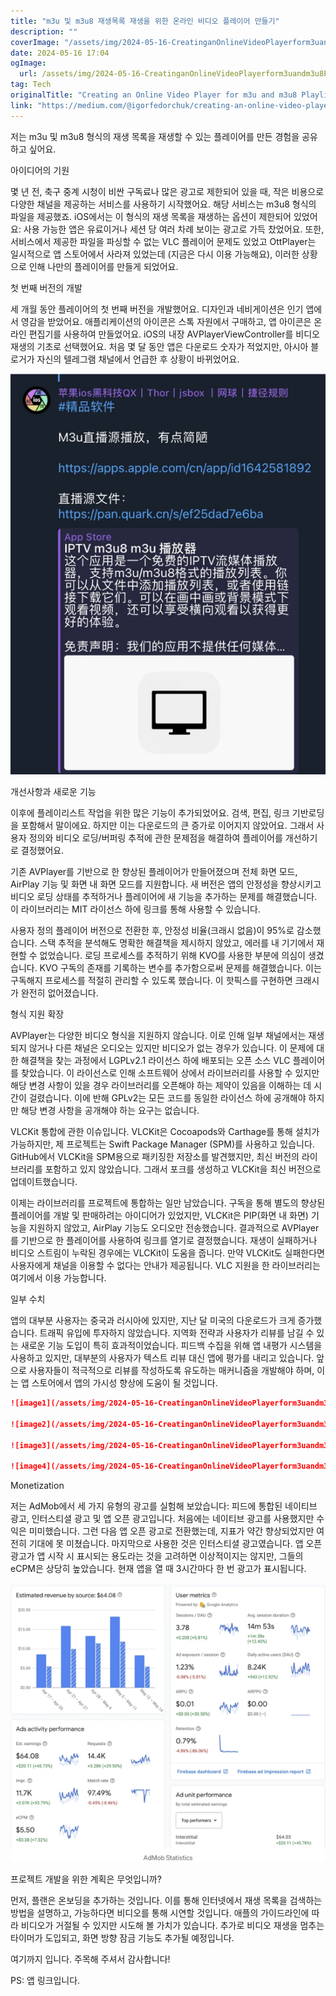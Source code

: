 ```yaml
---
title: "m3u 및 m3u8 재생목록 재생을 위한 온라인 비디오 플레이어 만들기"
description: ""
coverImage: "/assets/img/2024-05-16-CreatinganOnlineVideoPlayerform3uandm3u8PlaylistPlayback_0.png"
date: 2024-05-16 17:04
ogImage: 
  url: /assets/img/2024-05-16-CreatinganOnlineVideoPlayerform3uandm3u8PlaylistPlayback_0.png
tag: Tech
originalTitle: "Creating an Online Video Player for m3u and m3u8 Playlist Playback"
link: "https://medium.com/@igorfedorchuk/creating-an-online-video-player-for-m3u-and-m3u8-playlist-playback-on-ios-07e98daa1e51"
---
```



저는 m3u 및 m3u8 형식의 재생 목록을 재생할 수 있는 플레이어를 만든 경험을 공유하고 싶어요.

아이디어의 기원

몇 년 전, 축구 중계 시청이 비싼 구독료나 많은 광고로 제한되어 있을 때, 작은 비용으로 다양한 채널을 제공하는 서비스를 사용하기 시작했어요. 해당 서비스는 m3u8 형식의 파일을 제공했죠. iOS에서는 이 형식의 재생 목록을 재생하는 옵션이 제한되어 있었어요: 사용 가능한 앱은 유료이거나 세션 당 여러 차례 보이는 광고로 가득 찼었어요. 또한, 서비스에서 제공한 파일을 파싱할 수 없는 VLC 플레이어 문제도 있었고 OttPlayer는 일시적으로 앱 스토어에서 사라져 있었는데 (지금은 다시 이용 가능해요), 이러한 상황으로 인해 나만의 플레이어를 만들게 되었어요.

첫 번째 버전의 개발

<div class="content-ad"></div>

세 개월 동안 플레이어의 첫 번째 버전을 개발했어요. 디자인과 네비게이션은 인기 앱에서 영감을 받았어요. 애플리케이션의 아이콘은 스톡 자원에서 구매하고, 앱 아이콘은 온라인 편집기를 사용하여 만들었어요. iOS의 내장 AVPlayerViewController를 비디오 재생의 기초로 선택했어요. 처음 몇 달 동안 앱은 다운로드 숫자가 적었지만, 아시아 블로거가 자신의 텔레그램 채널에서 언급한 후 상황이 바뀌었어요.

![이미지](/assets/img/2024-05-16-CreatinganOnlineVideoPlayerform3uandm3u8PlaylistPlayback_0.png)

개선사항과 새로운 기능

이후에 플레이리스트 작업을 위한 많은 기능이 추가되었어요. 검색, 편집, 링크 기반로딩을 포함해서 말이에요. 하지만 이는 다운로드의 큰 증가로 이어지지 않았어요. 그래서 사용자 정의와 비디오 로딩/버퍼링 추적에 관한 문제점을 해결하여 플레이어를 개선하기로 결정했어요.

<div class="content-ad"></div>

기존 AVPlayer를 기반으로 한 향상된 플레이어가 만들어졌으며 전체 화면 모드, AirPlay 기능 및 화면 내 화면 모드를 지원합니다. 새 버전은 앱의 안정성을 향상시키고 비디오 로딩 상태를 추적하거나 플레이어에 새 기능을 추가하는 문제를 해결했습니다. 이 라이브러리는 MIT 라이선스 하에 링크를 통해 사용할 수 있습니다.

사용자 정의 플레이어 버전으로 전환한 후, 안정성 비율(크래시 없음)이 95%로 감소했습니다. 스택 추적을 분석해도 명확한 해결책을 제시하지 않았고, 에러를 내 기기에서 재현할 수 없었습니다. 로딩 프로세스를 추적하기 위해 KVO를 사용한 부분에 의심이 생겼습니다. KVO 구독의 존재를 기록하는 변수를 추가함으로써 문제를 해결했습니다. 이는 구독해지 프로세스를 적절히 관리할 수 있도록 했습니다. 이 핫픽스를 구현하면 크래시가 완전히 없어졌습니다.

형식 지원 확장

AVPlayer는 다양한 비디오 형식을 지원하지 않습니다. 이로 인해 일부 채널에서는 재생되지 않거나 다른 채널은 오디오는 있지만 비디오가 없는 경우가 있습니다. 이 문제에 대한 해결책을 찾는 과정에서 LGPLv2.1 라이선스 하에 배포되는 오픈 소스 VLC 플레이어를 찾았습니다. 이 라이선스로 인해 소프트웨어 상에서 라이브러리를 사용할 수 있지만 해당 변경 사항이 있을 경우 라이브러리를 오픈해야 하는 제약이 있음을 이해하는 데 시간이 걸렸습니다. 이에 반해 GPLv2는 모든 코드를 동일한 라이선스 하에 공개해야 하지만 해당 변경 사항을 공개해야 하는 요구는 없습니다.

<div class="content-ad"></div>

VLCKit 통합에 관한 이슈입니다. VLCKit은 Cocoapods와 Carthage를 통해 설치가 가능하지만, 제 프로젝트는 Swift Package Manager (SPM)를 사용하고 있습니다. GitHub에서 VLCKit을 SPM용으로 패키징한 저장소를 발견했지만, 최신 버전의 라이브러리를 포함하고 있지 않았습니다. 그래서 포크를 생성하고 VLCKit을 최신 버전으로 업데이트했습니다.

이제는 라이브러리를 프로젝트에 통합하는 일만 남았습니다. 구독을 통해 별도의 향상된 플레이어를 개발 및 판매하려는 아이디어가 있었지만, VLCKit은 PIP(화면 내 화면) 기능을 지원하지 않았고, AirPlay 기능도 오디오만 전송했습니다. 결과적으로 AVPlayer를 기반으로 한 플레이어를 사용하여 링크를 열기로 결정했습니다. 재생이 실패하거나 비디오 스트림이 누락된 경우에는 VLCKit이 도움을 줍니다. 만약 VLCKit도 실패한다면 사용자에게 채널을 이용할 수 없다는 안내가 제공됩니다. VLC 지원을 한 라이브러리는 여기에서 이용 가능합니다.

일부 수치

앱의 대부분 사용자는 중국과 러시아에 있지만, 지난 달 미국의 다운로드가 크게 증가했습니다. 트래픽 유입에 투자하지 않았습니다. 지역화 전략과 사용자가 리뷰를 남길 수 있는 새로운 기능 도입이 특히 효과적이었습니다. 피드백 수집을 위해 앱 내평가 시스템을 사용하고 있지만, 대부분의 사용자가 텍스트 리뷰 대신 앱에 평가를 내리고 있습니다. 앞으로 사용자들이 적극적으로 리뷰를 작성하도록 유도하는 매커니즘을 개발해야 하며, 이는 앱 스토어에서 앱의 가시성 향상에 도움이 될 것입니다.

<div class="content-ad"></div>

```markdown
![image1](/assets/img/2024-05-16-CreatinganOnlineVideoPlayerform3uandm3u8PlaylistPlayback_1.png)

![image2](/assets/img/2024-05-16-CreatinganOnlineVideoPlayerform3uandm3u8PlaylistPlayback_2.png)

![image3](/assets/img/2024-05-16-CreatinganOnlineVideoPlayerform3uandm3u8PlaylistPlayback_3.png)

![image4](/assets/img/2024-05-16-CreatinganOnlineVideoPlayerform3uandm3u8PlaylistPlayback_4.png)
```

<div class="content-ad"></div>

Monetization

저는 AdMob에서 세 가지 유형의 광고를 실험해 보았습니다: 피드에 통합된 네이티브 광고, 인터스티셜 광고 및 앱 오픈 광고입니다. 처음에는 네이티브 광고를 사용했지만 수익은 미미했습니다. 그런 다음 앱 오픈 광고로 전환했는데, 지표가 약간 향상되었지만 여전히 기대에 못 미쳤습니다. 마지막으로 사용한 것은 인터스티셜 광고였습니다. 앱 오픈 광고가 앱 시작 시 표시되는 용도라는 것을 고려하면 이상적이지는 않지만, 그들의 eCPM은 상당히 높았습니다. 현재 앱을 열 때 3시간마다 한 번 광고가 표시됩니다.

![이미지](/assets/img/2024-05-16-CreatinganOnlineVideoPlayerform3uandm3u8PlaylistPlayback_5.png)

프로젝트 개발을 위한 계획은 무엇입니까?

<div class="content-ad"></div>

먼저, 플랜은 온보딩을 추가하는 것입니다. 이를 통해 인터넷에서 재생 목록을 검색하는 방법을 설명하고, 가능하다면 비디오를 통해 시연할 것입니다. 애플의 가이드라인에 따라 비디오가 거절될 수 있지만 시도해 볼 가치가 있습니다. 추가로 비디오 재생을 멈추는 타이머가 도입되고, 화면 방향 잠금 기능도 추가될 예정입니다.

여기까지 입니다. 주목해 주셔서 감사합니다!

PS: 앱 링크입니다.
